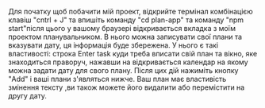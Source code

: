 Для початку щоб побачити мій проект, відкрийте термінал комбінацією клавіш "cntrl + J" та впишіть команду "cd plan-app" та команду "npm start"після цього у вашому браузері відкривається вкладка з моїм проектом планувальником. В нього можна записувати свої плани та вказувати дату, ця інформація буде збережена. У нього є такі властивості: строка Enter task куди треба вписати свій план та вікно, яке знаходиться праворуч, нажавши на відкривається календар на якому можна задати дату для свого плану. Після цих дій нажиміть кнопку "Add" і ваші плани з'являться нижче. Ваш план має властивість змінення тексту ,ви також можете його видалити або перемістити на другу дату.